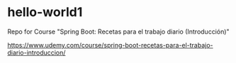 # hello-world1
Repo for Course "Spring Boot: Recetas para el trabajo diario (Introducción)" 

https://www.udemy.com/course/spring-boot-recetas-para-el-trabajo-diario-introduccion/
